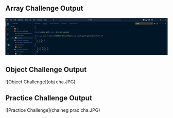 ## Array Challenge Output

![Array Challenge](Arrayc.JPG)

## Object Challenge Output

![Object Challenge](obj cha.JPG)

## Practice Challenge Output

![Practice Challenge](chalneg prac cha.JPG)
